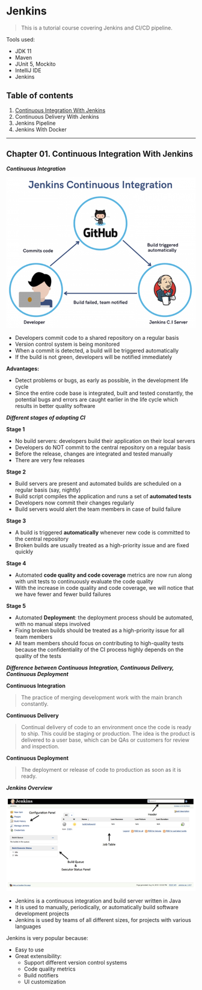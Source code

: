 # Jenkins

> This is a tutorial course covering Jenkins and CI/CD pipeline.

Tools used:

- JDK 11
- Maven
- JUnit 5, Mockito
- IntelliJ IDE
- Jenkins

## Table of contents

1. [Continuous Integration With Jenkins](https://github.com/backstreetbrogrammer/48_Jenkins?tab=readme-ov-file#chapter-01-continuous-integration-with-jenkins)
2. Continuous Delivery With Jenkins
3. Jenkins Pipeline
4. Jenkins With Docker

---

## Chapter 01. Continuous Integration With Jenkins

**_Continuous Integration_**

![JenkinsCI](JenkinsCI.PNG)

- Developers commit code to a shared repository on a regular basis
- Version control system is being monitored
- When a commit is detected, a build will be triggered automatically
- If the build is not green, developers will be notified immediately

**Advantages:**

- Detect problems or bugs, as early as possible, in the development life cycle
- Since the entire code base is integrated, built and tested constantly, the potential bugs and errors are caught
  earlier in the life cycle which results in better quality software

**_Different stages of adopting CI_**

**Stage 1**

- No build servers: developers build their application on their local servers
- Developers do NOT commit to the central repository on a regular basis
- Before the release, changes are integrated and tested manually
- There are very few releases

**Stage 2**

- Build servers are present and automated builds are scheduled on a regular basis (say, nightly)
- Build script compiles the application and runs a set of **automated tests**
- Developers now commit their changes regularly
- Build servers would alert the team members in case of build failure

**Stage 3**

- A build is triggered **automatically** whenever new code is committed to the central repository
- Broken builds are usually treated as a high-priority issue and are fixed quickly

**Stage 4**

- Automated **code quality and code coverage** metrics are now run along with unit tests to continuously evaluate the
  code quality
- With the increase in code quality and code coverage, we will notice that we have fewer and fewer build failures

**Stage 5**

- Automated **Deployment**: the deployment process should be automated, with no manual steps involved
- Fixing broken builds should be treated as a high-priority issue for all team members
- All team members should focus on contributing to high-quality tests because the confidentiality of the CI process
  highly depends on the quality of the tests

**_Difference between Continuous Integration, Continuous Delivery, Continuous Deployment_**

**Continuous Integration**

> The practice of merging development work with the main branch constantly.

**Continuous Delivery**

> Continual delivery of code to an environment once the code is ready to ship. This could be staging or production. The
> idea is the product is delivered to a user base, which can be QAs or customers for review and inspection.

**Continuous Deployment**

> The deployment or release of code to production as soon as it is ready.

**_Jenkins Overview_**

![JenkinsDashboard](JenkinsDashboard.PNG)

- Jenkins is a continuous integration and build server written in Java
- It is used to manually, periodically, or automatically build software development projects
- Jenkins is used by teams of all different sizes, for projects with various languages

Jenkins is very popular because:

- Easy to use
- Great extensibility:
    - Support different version control systems
    - Code quality metrics
    - Build notifiers
    - UI customization

